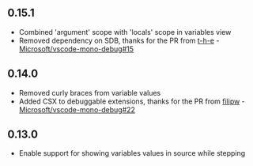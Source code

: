 ## 0.15.1
* Combined 'argument' scope with 'locals' scope in variables view
* Removed dependency on SDB, thanks for the PR from [t-h-e](https://github.com/t-h-e) - [Microsoft/vscode-mono-debug#15](https://github.com/Microsoft/vscode-mono-debug/pull/15)

## 0.14.0
* Removed curly braces from variable values
* Added CSX to debuggable extensions, thanks for the PR from [filipw](https://github.com/filipw) - [Microsoft/vscode-mono-debug#22](https://github.com/Microsoft/vscode-mono-debug/pull/22)

## 0.13.0
* Enable support for showing variables values in source while stepping
